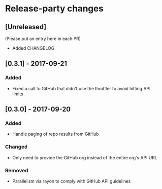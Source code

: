 # Release-party changes

## [Unreleased]

(Please put an entry here in each PR)
- Added CHANGELOG

## [0.3.1] - 2017-09-21

### Added
- Fixed a call to GitHub that didn't use the throttler to avoid hitting API limits

## [0.3.0] - 2017-09-20

### Added
- Handle paging of repo results from GitHub

### Changed
- Only need to provide the GitHub org instead of the entire org's API URL

### Removed
- Parallelism via rayon to comply with GitHub API guidelines